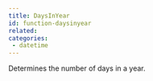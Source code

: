 ```yaml
---
title: DaysInYear
id: function-daysinyear
related:
categories:
 - datetime
---
```


Determines the number of days in a year.